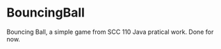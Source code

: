 BouncingBall
============

Bouncing Ball, a simple game from SCC 110 Java pratical work. Done for now.
